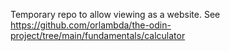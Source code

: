Temporary repo to allow viewing as a website. See https://github.com/orlambda/the-odin-project/tree/main/fundamentals/calculator

